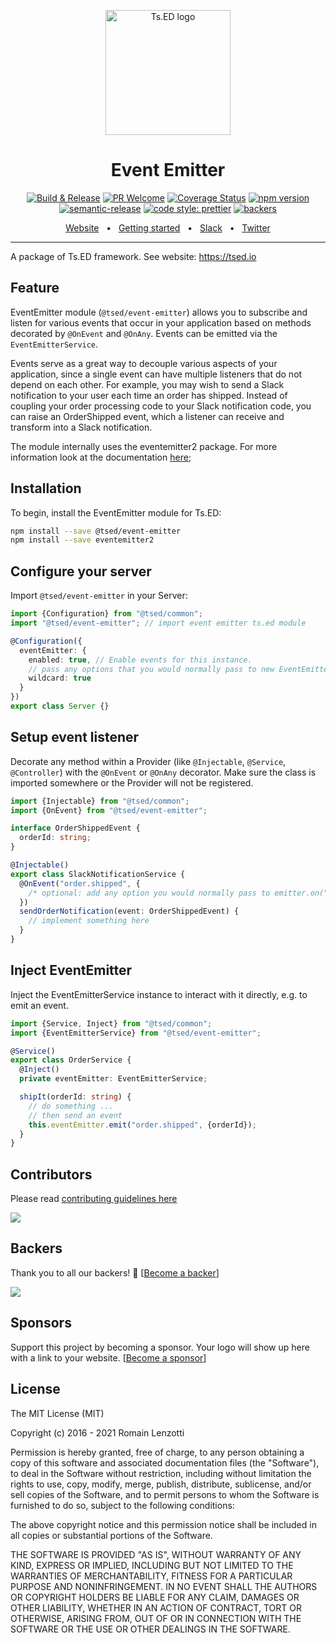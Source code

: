 <p style="text-align: center" align="center">
 <a href="https://tsed.io" target="_blank"><img src="https://tsed.io/tsed-og.png" width="200" alt="Ts.ED logo"/></a>
</p>

<div align="center">
 
   <h1>Event Emitter</h1>
 
[![Build & Release](https://github.com/tsedio/tsed/workflows/Build%20&%20Release/badge.svg)](https://github.com/tsedio/tsed/actions?query=workflow%3A%22Build+%26+Release%22)
[![PR Welcome](https://img.shields.io/badge/PRs-welcome-brightgreen.svg)](https://github.com/tsedio/tsed/blob/master/CONTRIBUTING.md)
[![Coverage Status](https://coveralls.io/repos/github/tsedio/tsed/badge.svg?branch=production)](https://coveralls.io/github/tsedio/tsed?branch=production)
[![npm version](https://badge.fury.io/js/%40tsed%2Fcommon.svg)](https://badge.fury.io/js/%40tsed%2Fcommon)
[![semantic-release](https://img.shields.io/badge/%20%20%F0%9F%93%A6%F0%9F%9A%80-semantic--release-e10079.svg)](https://github.com/semantic-release/semantic-release)
[![code style: prettier](https://img.shields.io/badge/code_style-prettier-ff69b4.svg?style=flat-square)](https://github.com/prettier/prettier)
[![backers](https://opencollective.com/tsed/tiers/badge.svg)](https://opencollective.com/tsed)

</div>

<div align="center">
  <a href="https://tsed.io/">Website</a>
  <span>&nbsp;&nbsp;•&nbsp;&nbsp;</span>
  <a href="https://tsed.io/getting-started/">Getting started</a>
  <span>&nbsp;&nbsp;•&nbsp;&nbsp;</span>
  <a href="https://api.tsed.io/rest/slack/tsedio/tsed">Slack</a>
  <span>&nbsp;&nbsp;•&nbsp;&nbsp;</span>
  <a href="https://twitter.com/TsED_io">Twitter</a>
</div>

<hr />

A package of Ts.ED framework. See website: https://tsed.io

## Feature

EventEmitter module (`@tsed/event-emitter`) allows you to subscribe and listen
for various events that occur in your application based on methods decorated by
`@OnEvent` and `@OnAny`. Events can be emitted via the `EventEmitterService`.

Events serve as a great way to decouple various aspects of your application,
since a single event can have multiple listeners that do not depend on each
other. For example, you may wish to send a Slack notification to your user each
time an order has shipped. Instead of coupling your order processing code to
your Slack notification code, you can raise an OrderShipped event, which a
listener can receive and transform into a Slack notification.

The module internally uses the eventemitter2 package. For more information look at the documentation [here](https://github.com/EventEmitter2/EventEmitter2);

## Installation

To begin, install the EventEmitter module for Ts.ED:

```bash
npm install --save @tsed/event-emitter
npm install --save eventemitter2
```

## Configure your server

Import `@tsed/event-emitter` in your Server:

```typescript
import {Configuration} from "@tsed/common";
import "@tsed/event-emitter"; // import event emitter ts.ed module

@Configuration({
  eventEmitter: {
    enabled: true, // Enable events for this instance.
    // pass any options that you would normally pass to new EventEmitter2(), e.g.
    wildcard: true
  }
})
export class Server {}
```

## Setup event listener

Decorate any method within a Provider (like `@Injectable`, `@Service`,
`@Controller`) with the `@OnEvent` or `@OnAny` decorator. Make sure the class
is imported somewhere or the Provider will not be registered.

```typescript
import {Injectable} from "@tsed/common";
import {OnEvent} from "@tsed/event-emitter";

interface OrderShippedEvent {
  orderId: string;
}

@Injectable()
export class SlackNotificationService {
  @OnEvent("order.shipped", {
    /* optional: add any option you would normally pass to emitter.on("order.shipped", options) */
  })
  sendOrderNotification(event: OrderShippedEvent) {
    // implement something here
  }
}
```

## Inject EventEmitter

Inject the EventEmitterService instance to interact with it directly, e.g. to emit an event.

```typescript
import {Service, Inject} from "@tsed/common";
import {EventEmitterService} from "@tsed/event-emitter";

@Service()
export class OrderService {
  @Inject()
  private eventEmitter: EventEmitterService;

  shipIt(orderId: string) {
    // do something ...
    // then send an event
    this.eventEmitter.emit("order.shipped", {orderId});
  }
}
```

## Contributors

Please read [contributing guidelines here](https://tsed.io/CONTRIBUTING.html)

<a href="https://github.com/tsedio/tsed/graphs/contributors"><img src="https://opencollective.com/tsed/contributors.svg?width=890" /></a>

## Backers

Thank you to all our backers! 🙏 [[Become a backer](https://opencollective.com/tsed#backer)]

<a href="https://opencollective.com/tsed#backers" target="_blank"><img src="https://opencollective.com/tsed/backers.svg?width=890"></a>

## Sponsors

Support this project by becoming a sponsor. Your logo will show up here with a link to your website. [[Become a sponsor](https://opencollective.com/tsed#sponsor)]

## License

The MIT License (MIT)

Copyright (c) 2016 - 2021 Romain Lenzotti

Permission is hereby granted, free of charge, to any person obtaining a copy of this software and associated documentation files (the "Software"), to deal in the Software without restriction, including without limitation the rights to use, copy, modify, merge, publish, distribute, sublicense, and/or sell copies of the Software, and to permit persons to whom the Software is furnished to do so, subject to the following conditions:

The above copyright notice and this permission notice shall be included in all copies or substantial portions of the Software.

THE SOFTWARE IS PROVIDED "AS IS", WITHOUT WARRANTY OF ANY KIND, EXPRESS OR IMPLIED, INCLUDING BUT NOT LIMITED TO THE WARRANTIES OF MERCHANTABILITY, FITNESS FOR A PARTICULAR PURPOSE AND NONINFRINGEMENT. IN NO EVENT SHALL THE AUTHORS OR COPYRIGHT HOLDERS BE LIABLE FOR ANY CLAIM, DAMAGES OR OTHER LIABILITY, WHETHER IN AN ACTION OF CONTRACT, TORT OR OTHERWISE, ARISING FROM, OUT OF OR IN CONNECTION WITH THE SOFTWARE OR THE USE OR OTHER DEALINGS IN THE SOFTWARE.
